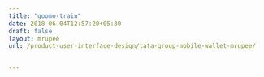 ```yaml
---
title: "goomo-train"
date: 2018-06-04T12:57:20+05:30
draft: false
layout: mrupee
url: /product-user-interface-design/tata-group-mobile-wallet-mrupee/


---
```

